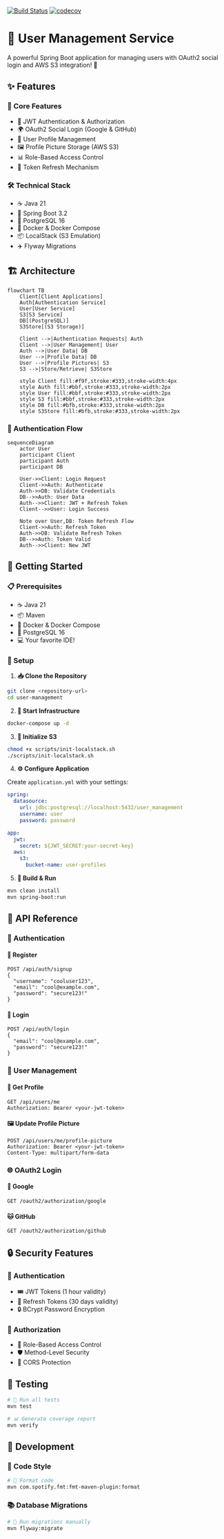 [![Build Status](https://github.com/sandeepkv93/user-management-springboot/actions/workflows/ci.yml/badge.svg)](https://github.com/sandeepkv93/user-management-springboot/actions/workflows/ci.yml)
[![codecov](https://codecov.io/gh/sandeepkv93/user-management-springboot/branch/main/graph/badge.svg?token=CODECOV_TOKEN_HERE)](https://codecov.io/gh/sandeepkv93/user-management-springboot)

# 🔐 User Management Service

A powerful Spring Boot application for managing users with OAuth2 social login and AWS S3 integration! 🚀

## ✨ Features

### 🎯 Core Features
- 🔑 JWT Authentication & Authorization
- 🌍 OAuth2 Social Login (Google & GitHub)
- 👤 User Profile Management
- 🖼️ Profile Picture Storage (AWS S3)
- 📊 Role-Based Access Control
- 🔄 Token Refresh Mechanism

### 🛠️ Technical Stack
- ☕ Java 21
- 🍃 Spring Boot 3.2
- 🐘 PostgreSQL 16
- 🐳 Docker & Docker Compose
- 📦 LocalStack (S3 Emulation)
- ✈️ Flyway Migrations

## 🏗️ Architecture

```mermaid
flowchart TB
    Client[Client Applications]
    Auth[Authentication Service]
    User[User Service]
    S3[S3 Service]
    DB[(PostgreSQL)]
    S3Store[(S3 Storage)]

    Client -->|Authentication Requests| Auth
    Client -->|User Management| User
    Auth -->|User Data| DB
    User -->|Profile Data| DB
    User -->|Profile Pictures| S3
    S3 -->|Store/Retrieve| S3Store

    style Client fill:#f9f,stroke:#333,stroke-width:4px
    style Auth fill:#bbf,stroke:#333,stroke-width:2px
    style User fill:#bbf,stroke:#333,stroke-width:2px
    style S3 fill:#bbf,stroke:#333,stroke-width:2px
    style DB fill:#bfb,stroke:#333,stroke-width:2px
    style S3Store fill:#bfb,stroke:#333,stroke-width:2px
```

### 🔄 Authentication Flow

```mermaid
sequenceDiagram
    actor User
    participant Client
    participant Auth
    participant DB
    
    User->>Client: Login Request
    Client->>Auth: Authenticate
    Auth->>DB: Validate Credentials
    DB-->>Auth: User Data
    Auth-->>Client: JWT + Refresh Token
    Client-->>User: Login Success
    
    Note over User,DB: Token Refresh Flow
    Client->>Auth: Refresh Token
    Auth->>DB: Validate Refresh Token
    DB-->>Auth: Token Valid
    Auth-->>Client: New JWT
```

## 🚀 Getting Started

### 📋 Prerequisites
- ☕ Java 21
- 📦 Maven
- 🐳 Docker & Docker Compose
- 🐘 PostgreSQL 16
- 💻 Your favorite IDE!

### 🔧 Setup

1. **📥 Clone the Repository**
```bash
git clone <repository-url>
cd user-management
```

2. **🐳 Start Infrastructure**
```bash
docker-compose up -d
```

3. **🎯 Initialize S3**
```bash
chmod +x scripts/init-localstack.sh
./scripts/init-localstack.sh
```

4. **⚙️ Configure Application**

Create `application.yml` with your settings:
```yaml
spring:
  datasource:
    url: jdbc:postgresql://localhost:5432/user_management
    username: user
    password: password

app:
  jwt:
    secret: ${JWT_SECRET:your-secret-key}
  aws:
    s3:
      bucket-name: user-profiles
```

5. **🚀 Build & Run**
```bash
mvn clean install
mvn spring-boot:run
```

## 🔌 API Reference

### 🔐 Authentication

#### 📝 Register
```http
POST /api/auth/signup
{
  "username": "cooluser123",
  "email": "cool@example.com",
  "password": "secure123!"
}
```

#### 🔑 Login
```http
POST /api/auth/login
{
  "email": "cool@example.com",
  "password": "secure123!"
}
```

### 👤 User Management

#### 📱 Get Profile
```http
GET /api/users/me
Authorization: Bearer <your-jwt-token>
```

#### 🖼️ Update Profile Picture
```http
POST /api/users/me/profile-picture
Authorization: Bearer <your-jwt-token>
Content-Type: multipart/form-data
```

### 🌐 OAuth2 Login

#### 🔷 Google
```http
GET /oauth2/authorization/google
```

#### 🐱 GitHub
```http
GET /oauth2/authorization/github
```

## 🔒 Security Features

### 🔐 Authentication
- 🎟️ JWT Tokens (1 hour validity)
- 🔄 Refresh Tokens (30 days validity)
- 🔒 BCrypt Password Encryption

### 👮 Authorization
- 👥 Role-Based Access Control
- 🛡️ Method-Level Security
- 🚫 CORS Protection

## 🧪 Testing

```bash
# 🧪 Run all tests
mvn test

# 📊 Generate coverage report
mvn verify
```

## 🔧 Development

### 📝 Code Style
```bash
# 🎨 Format code
mvn com.spotify.fmt:fmt-maven-plugin:format
```

### 📚 Database Migrations
```bash
# 🔄 Run migrations manually
mvn flyway:migrate
```
